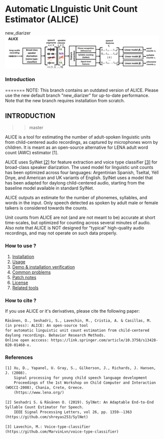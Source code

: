 # Automatic LInguistic Unit Count Estimator (ALICE)

new_diarizer
![Architecture of our model](docs/ALICE.png)

### Introduction
=======
NOTE: This branch contains an outdated version of ALICE. Please use the new default branch "new_diarizer" for up-to-date performance. Note that the new branch requires installation from scratch. 


INTRODUCTION
-------------------
>> master

ALICE is a tool for estimating the number of adult-spoken linguistic units from child-centered audio
recordings, as captured by microphones worn by children. It is meant as an open-source alternative
for LENA <tm> adult word count (AWC) estimator [1].

ALICE uses SylNet [[2]](https://github.com/shreyas253/SylNet) for feature extraction and voice type classifier [[3]](https://github.com/MarvinLvn/voice-type-classifier) for broad-class speaker
diarization. The used model for linguistic unit counts has been optimized across four languages:
Argentinian Spanish, Tseltal, Yélî Dnye, and American and UK variants of English. SylNet uses a model that
has been adapted for daylong child-centered audio, starting from the baseline model available
in standard SylNet.

ALICE outputs an estimate for the number of phonemes, syllables, and words in the input. Only
speech detected as spoken by adult male or female talkers is considered towards the counts.

Unit counts from ALICE are not (and are not meant to be) accurate at short time-scales,
but optimized for counting across several minutes of audio. Also note that ALICE is NOT
designed for "typical" high-quality audio recordings, and may
not operate on such data properly.

### How to use ?

1) [Installation](./docs/installation.md)
2) [Usage](./docs/usage.md)
3) [Demo & installation verification](./docs/demo.md)
4) [Common problems](./docs/debugging.md)   
5) [Patch notes](./docs/patch_notes.md)
6) [License](./docs/license.md)
7) [Related tools](./docs/related_tools.md)

### How to cite ?

If you use ALICE or it's derivatives, please cite the following paper:

```text
Räsänen, O., Seshadri, S., Lavechin, M., Cristia, A. & Casillas, M. (in press): ALICE: An open-source tool
for automatic linguistic unit count estimation from child-centered daylong recordings. Behavior Research Methods. 
Online open acccess: https://link.springer.com/article/10.3758/s13428-020-01460-x.
```

### References

```text
[1] Xu, D., Yapanel, U. Gray, S., Gilkerson, J., Richards, J. Hansen, J. (2008).
    Signal processing for young child speech language development
    Proceedings of the 1st Workshop on Child Computer and Interaction (WOCCI-2008), Chania, Crete, Greece.
    (https://www.lena.org/)

[2] Seshadri S. & Räsänen O. (2019). SylNet: An Adaptable End-to-End Syllable Count Estimator for Speech.
    IEEE Signal Processing Letters, vol 26, pp. 1359--1363  (https://github.com/shreyas253/SylNet)

[3] Lavechin, M.: Voice-type-classifier (https://github.com/MarvinLvn/voice-type-classifier)
```